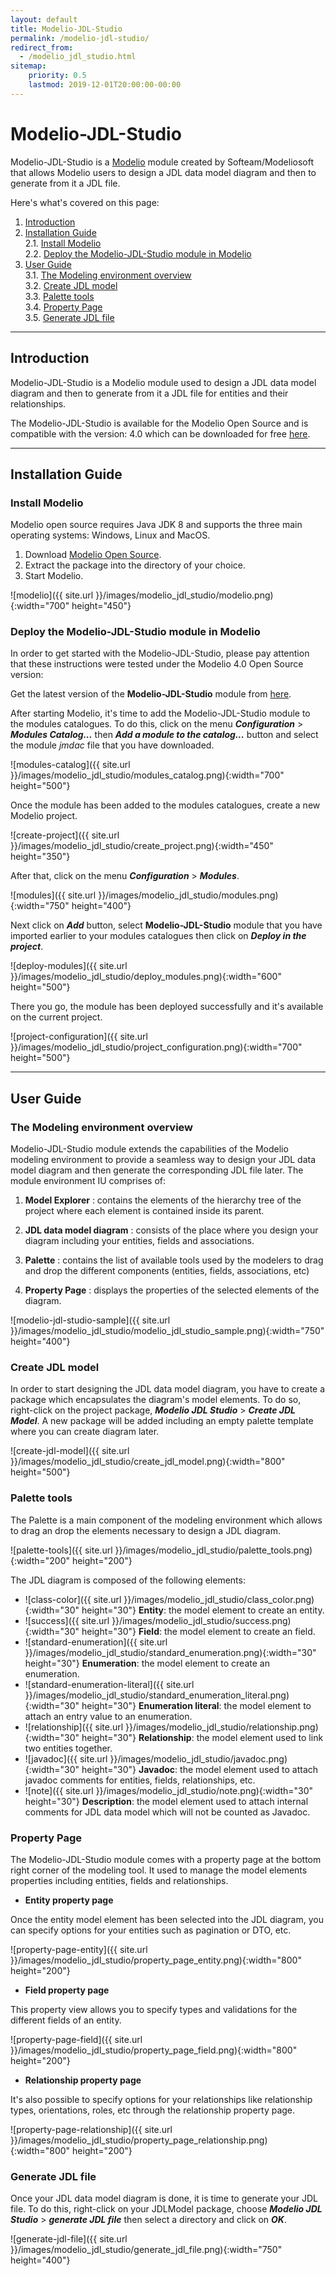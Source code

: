 ```yaml
---
layout: default
title: Modelio-JDL-Studio
permalink: /modelio-jdl-studio/
redirect_from:
  - /modelio_jdl_studio.html
sitemap:
    priority: 0.5
    lastmod: 2019-12-01T20:00:00-00:00
---
```


# <i class="fa fa-desktop"></i> Modelio-JDL-Studio

Modelio-JDL-Studio is a [Modelio](https://www.modelio.org/) module created by Softeam/Modeliosoft that allows Modelio users to design a JDL data model diagram and then to generate from it a JDL file.

Here's what's covered on this page:

1. [Introduction](#introduction)
2. [Installation Guide](#install)  
    2.1. [Install Modelio](#installmodelio)  
    2.2. [Deploy the Modelio-JDL-Studio module in Modelio](#deployment)  
3. [User Guide](#userguide)  
    3.1. [The Modeling environment overview](#modelingenv)  
    3.2. [Create JDL model](#createjdlmodel)  
    3.3. [Palette tools](#palettetools)  
    3.4. [Property Page](#propertypage)  
    3.5. [Generate JDL file](#generatejdlfile)

***

## <a name="introduction"></a>Introduction

Modelio-JDL-Studio is a Modelio module used to design a JDL data model diagram and then to generate from it a JDL file for entities and their relationships.

The Modelio-JDL-Studio is available for the Modelio Open Source and is compatible with the  version: 4.0 which can be downloaded for free [here](https://sourceforge.net/projects/modeliouml/files/4.0.0/).

***

## <a name="install"></a>Installation Guide

### <a name="installmodelio"></a>Install Modelio

Modelio open source requires Java JDK 8 and supports the three main operating systems:  Windows, Linux and MacOS.

1. Download [Modelio Open Source](https://www.modelio.org/downloads/download-modelio.html).
2. Extract the package into the directory of your choice.
3. Start Modelio.

![modelio]({{ site.url }}/images/modelio_jdl_studio/modelio.png){:width="700" height="450"}

### <a name="deployment"></a>Deploy the Modelio-JDL-Studio module in Modelio

In order to get started with the Modelio-JDL-Studio, please pay attention that these instructions were tested under the Modelio 4.0 Open Source version:

Get the latest version of the **Modelio-JDL-Studio** module from [here](https://github.com/ambpro/modelio-jdl-studio/releases/download/1.0.00/Modelio_JDL_Studio_1.0.00.jmdac).

After starting Modelio, it's time to add the Modelio-JDL-Studio module to the modules catalogues. To do this, click on the menu ***Configuration*** > ***Modules Catalog...*** then ***Add a module to the catalog...*** button and select the module *jmdac* file that you have downloaded.

![modules-catalog]({{ site.url }}/images/modelio_jdl_studio/modules_catalog.png){:width="700" height="500"}

Once the module has been added to the modules catalogues, create a new Modelio project.

![create-project]({{ site.url }}/images/modelio_jdl_studio/create_project.png){:width="450" height="350"}

After that, click on the menu ***Configuration*** > ***Modules***.

![modules]({{ site.url }}/images/modelio_jdl_studio/modules.png){:width="750" height="400"}

Next click on ***Add*** button, select **Modelio-JDL-Studio** module that you have imported earlier to your modules catalogues then click on ***Deploy in the project***.

![deploy-modules]({{ site.url }}/images/modelio_jdl_studio/deploy_modules.png){:width="600" height="500"}

There you go, the module has been deployed successfully and it's available on the current project.

![project-configuration]({{ site.url }}/images/modelio_jdl_studio/project_configuration.png){:width="700" height="500"}

***

## <a name="userguide"></a>User Guide

### <a name="modelingenv"></a>The Modeling environment overview

Modelio-JDL-Studio module extends the capabilities of the Modelio modeling environment to provide a seamless way to design your JDL data model diagram and then generate the corresponding JDL file later. The module environment IU comprises of:

1. **Model Explorer** : contains the elements of the hierarchy tree of the project where each element is contained inside its parent.

2. **JDL data model diagram** : consists of the place where you design your diagram including your entities, fields and associations.

3. **Palette** : contains the list of available tools used by the modelers to drag and drop the different components (entities, fields, associations, etc)

4. **Property Page** : displays the properties of the selected elements of the diagram.

![modelio-jdl-studio-sample]({{ site.url }}/images/modelio_jdl_studio/modelio_jdl_studio_sample.png){:width="750" height="400"}

### <a name="createjdlmodel"></a>Create JDL model

In order to start designing the JDL data model diagram, you have to create a package which encapsulates the diagram's model elements. To do so, right-click on the project package, ***Modelio JDL Studio*** > ***Create JDL Model***. A new package will be added including an empty palette template where you can create diagram later.

![create-jdl-model]({{ site.url }}/images/modelio_jdl_studio/create_jdl_model.png){:width="800" height="500"}

### <a name="palettetools"></a>Palette tools

The Palette is a main component of the modeling environment which allows to drag an drop the elements necessary to design a JDL diagram.

![palette-tools]({{ site.url }}/images/modelio_jdl_studio/palette_tools.png){:width="200" height="200"}

The JDL diagram is composed of the following elements:

* ![class-color]({{ site.url }}/images/modelio_jdl_studio/class_color.png){:width="30" height="30"} **Entity**: the model element to create an entity.
* ![success]({{ site.url }}/images/modelio_jdl_studio/success.png){:width="30" height="30"} **Field**: the model element to create an field.
* ![standard-enumeration]({{ site.url }}/images/modelio_jdl_studio/standard_enumeration.png){:width="30" height="30"} **Enumeration**: the model element to create an enumeration.
* ![standard-enumeration-literal]({{ site.url }}/images/modelio_jdl_studio/standard_enumeration_literal.png){:width="30" height="30"} **Enumeration literal**: the model element to attach an  entry value to an enumeration.
* ![relationship]({{ site.url }}/images/modelio_jdl_studio/relationship.png){:width="30" height="30"} **Relationship**: the model element used to link two entities together.
* ![javadoc]({{ site.url }}/images/modelio_jdl_studio/javadoc.png){:width="30" height="30"} **Javadoc**: the model element used to attach javadoc comments for entities, fields, relationships, etc.
* ![note]({{ site.url }}/images/modelio_jdl_studio/note.png){:width="30" height="30"} **Description**: the model element used to attach internal comments for JDL data model which will not be counted as Javadoc.

### <a name="propertypage"></a>Property Page

The Modelio-JDL-Studio module comes with a property page at the bottom right corner of the modeling tool. It used to manage the model elements properties including entities, fields and relationships.

* **Entity property page**

Once the entity model element has been selected into the JDL diagram, you can specify options for your entities such as pagination or DTO, etc.

![property-page-entity]({{ site.url }}/images/modelio_jdl_studio/property_page_entity.png){:width="800" height="200"}

* **Field property page**

This property view allows you to specify types and validations for the different fields of an entity.

![property-page-field]({{ site.url }}/images/modelio_jdl_studio/property_page_field.png){:width="800" height="200"}

* **Relationship property page**

It's also possible to specify options for your relationships like relationship types, orientations, roles, etc through the relationship property page.

![property-page-relationship]({{ site.url }}/images/modelio_jdl_studio/property_page_relationship.png){:width="800" height="200"}

### <a name="generatejdlfile"></a>Generate JDL file

Once your JDL data model diagram is done, it is time to generate your JDL file. To do this, right-click on your JDLModel package, choose ***Modelio JDL Studio*** > ***generate JDL file*** then select a directory and click on ***OK***.

![generate-jdl-file]({{ site.url }}/images/modelio_jdl_studio/generate_jdl_file.png){:width="750" height="400"}